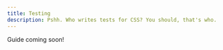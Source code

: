 ```yaml
---
title: Testing
description: Pshh. Who writes tests for CSS? You should, that's who.
---
```


Guide coming soon!
